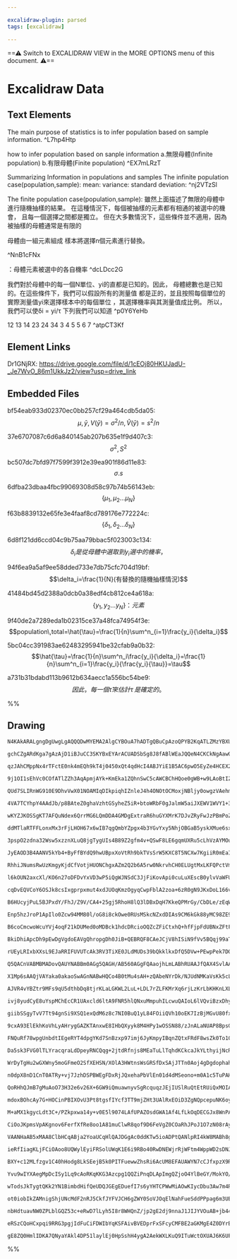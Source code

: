 ```yaml
---

excalidraw-plugin: parsed
tags: [excalidraw]

---
```

==⚠  Switch to EXCALIDRAW VIEW in the MORE OPTIONS menu of this document. ⚠==


# Excalidraw Data

## Text Elements
The main purpose of statistics is to infer population based on
sample information. ^L7hp4Htp

how to infer population based on sanple information
 a.無限母體(Infinite population)
 b.有限母體(Finite population) ^EX7mLRzT

Summarizing Information in populations and samples
The infinite population case(population,sample):
 mean:
 variance:
 standard deviation: ^nj2VTzSl

The finite population case(population,sample):
 雖然上面描述了無限的母體中進行隨機抽樣的結果。
 在這種情況下，每個被抽樣的元素都有相通的被選中的機會，
 且每一個選擇之間都是獨立。
 但在大多數情況下，這些條件並不適用，因為被抽樣的母體通常是有限的
 
 母體由一組元素組成             樣本將選擇n個元素進行替換。

  ^NnB1cFNx

：母體元素被選中的各自機率 ^dcLDcc2G

我們對於母體中的每一個N單位、yi的直都是已知的。因此，
母體總數也是已知的。在這些條件下，我們可以假設所有的測量值
都是正的，並且按照每個單位的實際測量值yi來選擇樣本中的每個單位
，其選擇機率與其測量值成比例。
所以，我們可以使δi = yi/τ
下列我們可以知道 ^p0Y6YeHb

12 13 14 23 24 34
3 4 5 5 6 7 ^atpCT3Kf

## Element Links
Dr1GNjRX: https://drive.google.com/file/d/1cEOj80HKUJadU-_Je7WvO_86m1UkkJz2/view?usp=drive_link

## Embedded Files
bf54eab933d02370ec0bb257cf29a464cdb5da05: $$\mu,\bar{y},V(\bar{y})=\sigma^2/n,\hat{V}(\bar{y})=s^2/n$$

37e6707087c6d6a840145ab207b635e1f9d407c3: $$\sigma^2,S^2$$

bc507dc7bfd97f7599f3912e39ea901f86d11e83: $$\sigma.s$$

6dfba23dbaa4fbc99069308d58c97b74b56143eb: $$\lbrace \mu_1,\mu_2\ldots\mu_N\rbrace$$

f63b8839132e65fe3e4faaf8cd789176e772224c: $$\lbrace \delta_1,\delta_2\ldots\delta_N\rbrace$$

6d8f121dd6ccd04c9b75aa79bbac5f023003c134: $$\delta_i 是從母體中選取到y_i選中的機率，$$

94f6ea9a5af9ee58dded733e7db75cfc704d19bf: $$\delta_i=\frac{1}{N}(有替換的隨機抽樣情況)$$

41484bd45d2388a0dcb0a38edf4cb812ce4a618a: $$\lbrace y_1,y_2\ldots y_N\rbrace：元素$$

9f40de2a7289eda1b02315ce37a48fca74954f3e: $$population\,total=\hat{\tau}=\frac{1}{n}\sum^n_{i=1}\frac{y_i}{\delta_i}$$

5bc04cc391983ae62483295941be32cfab9a0b32: $$\hat{\tau}=\frac{1}{n}\sum^n_i\frac{y_i}{\delta_i}=\frac{1}{n}\sum^n_{i=1}\frac{y_i}{\frac{y_i}{\tau}}=\tau$$

a731b31bdabd113b9612b634aecc1a556bc54be9: $$因此，每一個\hat{\tau}來估計\tau\,是確定的。$$

%%
## Drawing
```compressed-json
N4KAkARALgngDgUwgLgAQQQDwMYEMA2AlgCYBOuA7hADTgQBuCpAzoQPYB2KqATLZMzYBXUtiRoIACyhQ4zZAHoFAc0JRJQgEYA6bGwC2CgF7N6hbEcK4OCtptbErHALRY8RMpWdx8Q1TdIEfARcZgRmBShcZQUebQAObQBmGjoghH0EDihmbgBtcDBQMBLoeHF0DM0EYmJcTWDUkshGFnYuNAAWToBWJP5S1tZOADlOMW4eAEYAdk6ZgAYkgE4p

gchCZgARdKga7gAzAjD1iBJuCC3SKYBxEYArACUADSbSg8J8fABlWEaJQQeN4CKCkNgAawQAHUSOpJqdmKCIQhfjB/uhAedTmC/JIOOFcmg1oVIGw4LhsGoYNwpgsFqdrMp0fSSRBMNxnDwkp0ptopvyeAA2GbxJI9ZY9QWnaloHo9TraZbxZaC4VTcVTJLKhFIyEAYTY+DYpAuAGIpggLRbgRBNBTwcocRxiAajSaJKDrMxyYFsjaKLDJDSFst+

qzJAhCMppNx4rTFctE0nk4mEQh9kT4j0450xQt4qdHcI4ABJYiE1B5AC6pwO5EyZe4HCEX2xwmd+OYFeKzTKiG4SRJAF9Tpp28QAKLBTLZCvV05COB1PbEGlzBadZY8UOC8UF1lEDjgi7SWTyJRkQiMbTKNhsJkIXQGBQfYIKYgKKbYCcAeXu8QWAAJABpABVAApXBiFA5wAH1wIQGYoXoH9YPiQV9CmUDwXBcCjB4BQzAQCgAH4hG9ABeS9GFgw

9j1OI1sEhVc0COfATlZZh3AqApmjAYk+KmEka1ZQhnSwC5cAWCBChHQoe0gWB+w9LAoBtIZ2hpQU+FZDTRnGCopl6eJ5l3BYelOTYdmCFdDmOBBLJY9AABkZkkOBOkA2QbVfH4/gqCBMVXHUwUhGFiDhNAdN7RFQpRfyLiCm0cWjTsKwE0oyQpKlgxZXtGWZU52TQZx+WzbQeB4boli1WYkgyyAZVQZwelmZIZh4SUpmWUyswszjdQQV1jTNK1LS

QUd7SLIRnWG910E9DhvVwX01NOAMIqDIkpiqhIZnleJ4h4ONOtOCMoxjNBljy0owgzVAehmYV5hVZZCxxUty3yETezrXAGyc5tW1ZJ1iDSpsW3wUdxynDIshyb6FyXXBbKJddN23JIN0lBixOPNAgahg82CY+62I437OCgb5CCMCokilVkDipgAxf7PiahroFUi4ABUI1QfRcDE1A4BEOA2DCVA2AOVBERRzYoHMZhUE2VAoDYVWOAOJhRbJFsFc

4VA7TCYhpY4AAdJb/p8BAteZ0ghaVzhtGSyheZ5iR+btoWRbF0gJalmW5aiJXEWV1WVY1+3dYlsX8ENjhjdCGpzat5gbeCe3jSd9pXdOPZMCgABBIhlA6dBggONbdKYJX3FLqMK+gMkbT0bJhfxUhGwJyHTmNKMxIID2i75gXfaT/3A7t4P5bD+uVbV6OxJ10g9fjxPk9NtPrf0W3s8dxP84PMSEEAyNozUokKv6/KhA1x5wlpipQSEBzRPE4r0F

wKYZJKOSSgKT7AFQuNdex6QrrMG6LQmDDA4GMDgExtraR6huGYXMrK7DJvZRyFwJzPBmPoZyjwjC8x8p8PyaIApJRCsicKkVeC0MhKidEgVDRYhBsIVKBIaT93JJSWAuUGQcAfNwaBbIOT8k6IKCqR1lQ8m6iZBY0VShNWcAzGRPAZj7UFCGQU1UkgzDDDFQac1RrjWtJNJi01ZqGhGh6cgS0fTw39IGbgqwkgVVWIKeIix+ToMOmdC+l1UCalvr

ddMTlaRTFFLonxMx3rFjLHOH67x6wIB7qgQmbYZpgx4b3YGvYxy5NhjOBGaB5yskXMue6sxOgbi3KGbGjNex0QhoU0ojFmJ2XYu/Sm2QaZ0wHC094rN2b4E5gXT26BJBsAoOrTWK9Y76wTs7JOJtU5GwzhwfeK8c6JytqgXA2hACEjoABTTACz1oAFayAAUJZtZiTUHbOOBs1kAEpDk6EAJDmlzbks0eXsderz2hvLdhQEeV8ZlzIWTHNeLzVntC

3pspO2zdna32Wsw5xzznXLuQ8jgTygUIs4B89Z2gfm4v+QSwF8LE6gqmUXRu5cLhVzAYMOu5gCBMubhrOAbcqadyYJk7JrIB7+GHtMqQ0Ll7a2WRvNZSKzZbOsGih2udOBYtOb8vFHxqXPJWXSz55LtVUsJbS95NpDxn2CZC3kp1WS4HvmwR+rAhloFfn00oYliASQkLgHgf8wAAKKKyJSICeanAgZMbSkbYHtAQUg0JCwnreK3Bg7YWCnLk09Rs

JyEAOD3B4AANV5kYb4+ByFfBYdQ9hwUBpxXoVtRh9bkTVsSrW5KXC8T5NCXw7KgiiR0mEaItA4iv6lXVIkSq1UhShiFMKaUkjVjaFan0Sqcwno8GTcY26pi7HzQgOaCxE1WR2msaDMxDivTOL9OtNx21pjaH2jo0U4pDHhMgOdS+kwZjLBXb0AD8ogMrE6Gme6+i8wLG0juyA01PopNrOk4VfdOG5PBgUomRSYbTnhghqpyNUahPRo0rGvQRmQDa

RhhiJNumsRwUzKmgyKjdCfVotjHUONChgxAZm2Q2b6A5rw0NkrvhCH0ELUgtMxLKFQPctVm8/YGrWSrawZsM572CMwK23t7YAv1fKxFeAwg3PNe0ag6nbZvOQIczI1hrNJ3oCtJwYh7Mh1UytM2PqzCJ2QGCiFFxRPiac5YERsn0WHwVYpgznAVPOjlpncI2mBYrz00SzeRmEAmaU2ZizwQrM2ZCBwVzjnJPWBc4c+WzoPOoC81YNZvmGUlzLs3V

l6kOUN2axcXl/KO6n27oDFDvYxVD3wP5iQgWJNSdC3JjFiKovApi0cuLuXEscB0ylvVaWFUZay9Fjg5mEv5aTrZorhySvOYQK5yrdRSCeYQN5+rlrT7nwuram+DInUuuftwD1llP6SRSLJAYQCw0XEIELZQJ7wFxs4AOTo+5odtH0ogwy6F9rRKWJZDNNlsG9NwRIH8xcoDLF5s5SQFbawULbRISQFINCBBtLFOh97e0tuYQlAEHacncK7EJob/C

cqDvEQVCoY6OSJk8csIxgprpxmut4xdJUOqKmzOgyqCwpFblA2zoa+6zR0gN9JKxDoL166vU4laLi72bW4HKRIRjHpKjlCGbRQTXu256NoXcEoNyxM3I7sDTkkj1W3IkxcyTEZMyQwNjpkBQboayYN0oxTnSlNw5H3s1SUa1OI5jZpuMjztMw50mjuOKa7pRuRC4iBnTScrRkvNmgDjyhCJoUMSRiDKMMQsBA2AFiaE0J1GY2ADjblwNIzo2BiCa

B6HUcyjPuL5BJPxdY/FhJ/Z9V/CA4+25gj5RhoH8lQ3lDBxDqH7KkeQPMrGy/CbDLe/zEqWYWPrIIEI9m/H6BOgAEdlAAFlMIi1z9IBfJqcZk6cRBgDApBpG0+dd04owC2EgRudu1eciQ+0BFOYh0HURFCpWRx0tw4geQZchR9otQOo3pWQ1EYl2plRxRJRsxlEFcddL10BTRDc6QbQz0TdxxWDoBHFlpVpXEbcroZEODxC6RyMpAbUBw/0ehtwF

Enp5hzJroP1ApIlo0Zcw94MM80l/oG8i8ckOwe0RUsMSkcNZxdDIAs9CM6kGk88yMC98ZE9Y8IAuky8c1oDK8KwIAa9HARF69MkIBDEEBhRk18xh9BRiBBRcAlEjIeh6gt0ZhNBBQxRLQDhlhiB6lh8UgERF8Kll8Go19mhUkNh/s/Uehd9W4D9/5gdj9lJ0BwdogoCo0ro1CIE78aQVRcw5Rup01X9396NexzgJAKA/8Rh8BwQZhBBK1KFWFads

B6coCmcwoWcuYVj4oqF21kDUMed0oMDBck1hdcDRcioOQZcZFiCtxhQ+hfFjpFdUBNxZFtFk1aR8xUjRQmFdc3R9cOCuCppTcfjzdBCrdWQNoGFVQV0txxROpoStwTI3dv0ooFgvdVQ0T0TVQ5gVEBANC0BtJFgElWQ4MI8KlSieNo9DDUNjC0CXDi9IAU9JwLDylKwySbCc96kMYmlHCT5C8qNiZSYs0hiK8oAq8JA/C69KdgggjNBsAehk1iBs

BkiDhiApcDh9pEwDgVgdoEAVgQhropgDh0JiB+QEBRQF8CAeJCjV8hISiN9fVv5BQqj99aTD9AF6jw1R4b84FuBUjsSGAYd4EDIaQVgIM9FKDhjsc38PDP8IARgOAAAhL8FmEYdkSUuYmtHYkxBtFnP0jYxAmhXY1A/Y0VAXAdI44dPA3scdMqP9TddCeHOdUPKgmkLRFdbqfRKDLkaYeqBHeA5EPgo9Maf489Xgs3BaAQm9NlSAcEptIyQxRUJg

rUEyLRIxbXXsL9EJaRRIFUVUTcAk3RV3TiXE0JLdMUDs39bQkklkxDfQ5DVw+PEwpPek7DOGSw0kpGGpKJXPLknGHk5w0wkvAUnpcvEAxjb7LoTxToSqUUX9MUQ6FUWsMZATCZAcRrMeO2XVM1bLI2HbUzTgA7DTBAI7VAQANbTAA2R0ACg5QAI3TAB540AAf4wAMLlzlAAQt2uUAFo5QAJgTAAZCMAAq0wAfStABeo0AGIrZiwABV9AAc80ACAG

Q5QACnVABMBMADovQAUYNABBm0AGg5QAGH/AB560AGgFQAaojhLmLABhRUAAJfQAX4SvlAAPt0ACwE5ivSwADwS2LmK+LABgcw0sOUABQ5LSwAADkdL7LABxk0AGk5QAZNSzLAB6M0AAtnQAaa9pKk5AAxeRksAHJNQALE1AAPU1Us0rksAGy5QAXItAA3uUADI5QAWDlABLBMAApXDSwAA7VAAuhwMpEuuWssAA49MKn5Ziw5Q5a5QARldvLAAR

X1Mp6sAAQjVAYaka0akaoSwAGnNABwHQCo4B0tMu4sAH+zQAbeNYrDk/NJUdNMKaVsKk5cLdqCLLNXNyLqL6KmKzlWKrlOLeLBKRKJLYrUB5LlL1LtL9LDLTKLKbK7LHLnK3LPKfK/KgrQrIqYrDkEqUr0qXrsr8riryqqrarDKGrmrWr2qk4urer+qhqxrsbUBJqZr/K5qFquKVq1qk4bRQFuUWUEBq42tSB64uVOsPRW5Th24og+s7y6SIBhsO

AJVR4vYBZtr9MFs9qU5dthbDq8tjrKLaLGKWL2LuL+LDL7rZLFKMrXq6rjLzKrLbKHKnLXL3Kk4vLfKAqQrwroqHrwa0q1bobCrSqKqaqNakaWqLrUbUB0a+qTLBqcbsa8bZr5qTKlrVqrZ1qC9rV3dr4/THUH4n43V1ZSA347St9cAZhA1g0QcT8JAmjIdabvSiQhQvT40gyiRrpOpBR/E1DMEcdBS8dRI80KBHgSxJQ9QDhAJZjECFiljGcYC1

ivj8yudCyE8uYspMChEcCR1UAxcld6ltA9FNR5hlQNxuMmpuhILcwuQAIoL6lVQviBzxDhyeDck+DFoQTb0wSWd6oZEU1tJjoxQtxuMNzIU5SvdRRNQVQ+gN0F0jz7p5hDEuZiSvp3yo9byY9OaHyaSALnzzDXzmTKlM8CN2T7CfypDKNaTqMgK6Ma6TFvDq8sh/DlBAi80oiDg7QuRp9cBx9iHsBEwoMml4hiBswqHki5gZ8y7cwEBNBzT0ReJm

giibSSgyTvV7Tt94gnSi9XSQ1exQdM6z8c7NI0BuQ1yL84FOiiQVh10oEK7IzBjMGvU80fxQIRhnBgJJBNBAIAJwQ/9lBvgZhnJiADgbheYfw26OdwDFjICu7syRDWcszW0XGkCOFewUoiy4DSRSysDjjx7J7mopEUTehlEfFdwxRpgpCmpJQZgEgIMeofd6Dcy90gS2C97jcbEXQxz+Dr1LdT7ewZyBwlgEhuQ5gsx9FAlwwZDZQ4glEjpsxDFu

9cxA93ElEkhKoVhLyAHrygGAZKTAnxwE8IHbQXyyk8M4HPy1wOSSN88/zJnALaNUAP8BpsGxTcGJSmZPgDCJADhUjNBDotTBnQiegdYkgEBOgjhcBDSp8RRVgnpEIOpp1sBOHLTBJrT18P5N9JJlhRGaig06jJGM6FoI1a5L9gx2iAyVHUATIwj3nNGBjoza6LgFTnIthsBsAeAbhnGtjOdMy+zVivHcmEC/GCypncRB6Diyy3iKzTj8COQTJeRp

FNQuRf78wpgUnbdtIEgeRYT4dpgYKd7SnBzxp97imj6JyKmpyIBqnZQtxFRdF8wsZk0To1CH7bdPFuoUwTWEKv6g9f05T0FWoRnFm9CJm+SGXqSKxZmGS083yxmlns8vzVmHDfzWk8ZNmKNS9q6QKeMwLY6WNg9o2Y3Y3EK+NxkmpuNQELhAAsf+uVMt1uYsABAVQAK8C+LABw5w2r5vQHTauUzZ+rzcLfJtUkpokFaxv3pvwDrYWmZtZFZsFX6y

Da5sk3FVG0lTLYracqraLdDpeyRNCQqg+2jtdRfnjs8MEaTuLlTqhdKCkcaJkYLthyijNcR2UaLoemOg13zBDBf0zWAoXbzT/1IAAEUVothBQ+U0z26ICGcvjYD0Cdc+6KW48u0mWSz+1wm2WxEziSp+QVgKo6RWofFUFuol7uBFg4htE4xBn1RdxtxeyQQ4pd6/iinAT7FxzymhDrcGEnoxCJRXpsZfF9FETNz0nJQAI5SGY5QdxuM7onIVQ0db

WrDyTgHu2wGXWny5moGFmeO2SfXEHSN/XOlA3HWtnsWsGRSfDxSAjJTTn0Aoj4gDgdophahBRCXO9J9lhNB9pyHf0B8KQ7mu86QkhsA56/ml8AXCigXhjyjv54zwWXTaij9oWGizhN34Xc7eAuQt3AyUcWyjEjphR9oz2q6L2YyBNngFh8ADhwQDhSX5jX3lju6vH1jBpv2AnSggn/3+dAPR78oTiQOOWwOjJeQQwL7eiYky74O0AAIZFuQlEtzB

n0dpX8nD1CnT0ATRy+vj7JzhDSPBWEgFDxRjJQxehaPbVlEn01d4dMSeono+m0A1c5TuPAHfoKS5Pf20NHzXC3WmS7XrD4GJPOSpPkHZPUH+TtndnFPRT0AVP8G1Ogiepzm9TcAEiMj0xsxagagjEHmZhp99oR9FSNxjTjP0u8iLTHOeHAXbTgWhHcA9RPPCZxH06/Os6WiAyBwjpQuUXpgOSJ9tRRItGFPdG+ZNBwRYJngphi4jAfwf9m2phYJw

QoRHhQJmB7gMuAoO73H32e6v26X+6GW9iQmuawnyvSgRcquqzJEjIUSlRuQtEtRUiQxMOIAmon8Z7rjtEGYJRkPeuCP+vcPBuRzD7SnRvlXxum1DEZEepOoxWPnV0FvuAoKoSuRtF5RFhVDCSYpjzaQ775gtFwzSh/6LveOHWHunW8lwGhOzvoHY/xOVnJP1mA3eSE/5PQ3PC55XvfDDnVPjmpS80eR4dOhNAsjZ9174gpIFTNAFhcAtQagDhJ9L

mdoxBOhcAy7G+HOCinPBIXOvU3Pt8tgsfIYcf3TT9mjZHt3UAlRxEOiD3ZgNQpcepuNK6oyC+YykgYBJBMADghBiA/9BeTwsuPHmdcve6Jef2IBiue0h65ehdgPR1QPon+Q1fuvNxVRWokhB4rSFSIrpVQ3IdULPW6Dm8D07BK3kUiG628RuSrYjmfS8Z9B2uweIxKsBQ7b0Wm4dJNDIjD5wcbOVrT+iH3ug31Fgu3T1va3U6zMBO3bVPqJz26lA

M+aMX1kgycLdt3C+/PZkpxwa14y+v0E5l9074LAfUPAZOsdGWA1Af4LfLkOqDECGJx8WnPAHMAlBPMHmQ/SsFaWc6o9XOILP1BOGn5fBZ+vnD0iq1aKPEtEJPA9hhw1wMxKeEZLFnwOGJ5o4ACwAAJqCgvBZ8Dhs+wf6FcsOt/BhDS18ZksMQkvIrn+xf7MsgOY9SsqUGrKagUSJkAPj4nVBwUWuJ5ZNHyEqjNdwi6oXdpS2+IW9ZWlia3gfVsTI

CiOoJKpmsVpAKgnov6FerfXfRe8oo1A81muClwR8qof9D6FeVgZ0COaRhJPoJ1O7zN08rAy7ssw4FZ9uSOff8kJ14HxcGMAycCqgAZjxsoA/GQTJ+0kaSpAAiEaABEBUACwOoAB7TdisxQBojBAAdaqABZeUACADDAEIDMVAAL27hVAAT7qABT92YqSVKqgAE2sDa1yQALx+qVQAPpyYVP4QCPkq5U8qmlM4YAHvlQAKdygAcQVAAtFGAABIy+TM

VAANHaAB5xMAA8ClbHCqABja2YoaUCqHlQAJDGgAc0ddKTw5ioADPtQANlpRI4kW8MABh8gFUmpOUmRjwq2BpUABuigFULaABwIJFGciBqgAFetAA0fKxVsRqIjSiiNRGAB/eUAAtwIQFQAURUAbwhQIABHgK2GpUADoSmqN+GABlBOLaQoIAZwq4TcLuFPDXh7wr4TCP+GAiQRVscEVCPdFwibaSI04WiKxG4iCRJIskWFUpHUi6RjInSsyPZGc

ieRfIiagKLjFCiOAoo8UQWylEyiFRSolUWqK1E6i9RBo40RwDNEWjrRjWFtm4WppWD2sDNJuF1jba9gO27NEBv3F7YjYxs6Ae0dcKuq3DfKDwl4W8M+E/CPRwI0EVcghHQjYRkleEflUDHBicReIzkRGKjE0iGRgo1kRyJJFJj/K/I24WmOFFij/Kko6USSLlGKirYyo1UUGI1HajdR+owgEaJNHmj7xVop7PiHHYhI7UahKOs6hjpzsE6aPJOiz

BXY+c12MLfzgv1C40hHodg8LkSEejB5k0PITFuewwZhsRi6AcUM8EFAUAWYN7cCJfxpzX9Red/cXpEP8Z1opewTQ4ZlDf7llEh7LZXjVzajvF6o2QuUDsObJEh/cT6aElog3C8s2OeTcoQNwQE28ahFve3qgIaFeN4cKJbcE7i3K/pzIfpA1kLm0DdBMYfQVYJIV17sdo02YNQjHx45/R4+DA6Zid05rMCZhtAuYd60z43ds+MnXPrMzWFYTC+oc

Yvu9wIYXAegMpDcISy1Lq9cAoRKqKKG3Azcpg1QQZiPnqDLApImgQZjoO4YlBeGY/MokYO/gksWae+MRt5zdIWD5+2dOCao2D5KNC6SE0JIALlLFCd+1PNwbTwkBLAAAWlCB6B6hNAT7cvumSv5uM32OuD9t41KEFdaJMQxlnEIA4j13+LEpXskJV71Qn0cSKDOBw3B+lOY+JHSRLm6D8g0OgzGAb8UNzyt8OB6OSfUNKBqsHo0iZIFjCHxChTy8

wTodsJkTygtQKk2YN1BimbdHifQeUDQJGEgEDuefI7s6yYHTCPWwMiAOwKIycDbu3Aw7m4RDbrCXuynUvh93L7qdt8RiOKfVFr71BjSmoNvGXR4ApFuQEUwllMD+6SgZS8oaoGCwR5cM9Bo/AweP1ynb5W6BU6ol50haQTFI0ElNhVO2GKMYEt+eweZGfSHRk0sXPfmjNanfxZAeoXmEkGAjw9+pE0m/lSzCH39qJ9LKadLwYmhMyu80irpEy/4T

ot0iobIkZAMnigShjUNcMdF2nRJ5CkfJYFVJCH6gZWY0SoVJOqElNahFueSddPPpag6m3UEMLME44xd8BE7a6H9PUZl11SQMskpZPoFCdGByM+ydDNZJXcXJazJYe5JWGuEvJOzIUqBU2Gx1eJ/SPYYmxl4psJAO0UJEkFCSdBeAbcqqKLKthtyO5PQB6KgEFCoAU62Id2JKhbmah25nc3gB3O5C9zHig8gecPNHnCZGUjNSuHWNppNsax3WFmgK

nbHdtuavNW0ZPLblGQZ53c+eRwD7lLyh5I8r8WHQnZ/jp2gE2dj9nnaJ1JIJYVOuAB+jb44AcAX4Nnm4A9hoAEYTICyndwDAGAhAYiPGUQEyTYBBwFBagreAQBsAIgVaCWD2D6Bfg2HX2cenQWYLSA2C3BQguklBzZJKAq6RgqwXwwcFGQf5FWiCGTS6FpChhbgvwWhCm0KidhWQoyDcL2c+s6Ifws4UZBHgsQmkhlDEXZBGF+gH8ExNZaFBZFUA

eRSzCQoHCxpqi9RRG3pgjIdFuCiFDWIbYqKSFAivBVEDprFxSFcyCMFBE2aGKMgE4Z0DYrBAUB7FeaFaO4uIX0K5FuCtxXMl5jQTQY6CriGCC+CvAooYoTxHjMOjaJVgkoPheEsND4AvBkiEMDpJ8TSJlEcidCFHwgBGA7w+gUBbpAIBvwxEorDqCZHEZOL9Aki47jSSf7jh0FjoEgExkcVtLiAvwBAM6XCQQAulf+NgD6hcX1BggLUgZZJioXzQ

gE8ZQ0HmlIDKA7QNyaYAkl4DP51laylEj0HpSshH4ygA2AekWXLKuQ9ITuWctOXUAJ6K6UFLUvMXwwhFCARRcpkcUZzH44kSTAETQBAIsgYy+6L9nbZEBnSAK3sDzUgXupP5oqe+Fag/lvxaldge4L3hyDfAeacAIZSMp5oNAae2+bAErEYC8w7wFab5XPwBDpBcVmkFmuRA1j6BglDRTyajO8kMRQgJcclfisJVFSg04AABDxhObdghwIAIcEAA
```
%%